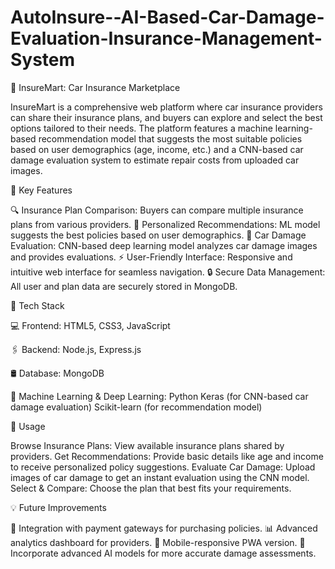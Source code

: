 # AutoInsure--AI-Based-Car-Damage-Evaluation-Insurance-Management-System
🚗 InsureMart: Car Insurance Marketplace

InsureMart is a comprehensive web platform where car insurance providers can share their insurance plans, and buyers can explore and select the best options tailored to their needs. The platform features a machine learning-based recommendation model that suggests the most suitable policies based on user demographics (age, income, etc.) and a CNN-based car damage evaluation system to estimate repair costs from uploaded car images.

🌟 Key Features

🔍 Insurance Plan Comparison: Buyers can compare multiple insurance plans from various providers. 🧩 Personalized Recommendations: ML model suggests the best policies based on user demographics. 📸 Car Damage Evaluation: CNN-based deep learning model analyzes car damage images and provides evaluations. ⚡ User-Friendly Interface: Responsive and intuitive web interface for seamless navigation. 🔒 Secure Data Management: All user and plan data are securely stored in MongoDB.

🚀 Tech Stack

💻 Frontend: HTML5, CSS3, JavaScript

🖇️ Backend: Node.js, Express.js

🛢️ Database: MongoDB

🧠 Machine Learning & Deep Learning: Python Keras (for CNN-based car damage evaluation) Scikit-learn (for recommendation model)

🎯 Usage

Browse Insurance Plans: View available insurance plans shared by providers. Get Recommendations: Provide basic details like age and income to receive personalized policy suggestions. Evaluate Car Damage: Upload images of car damage to get an instant evaluation using the CNN model. Select & Compare: Choose the plan that best fits your requirements.

💡 Future Improvements

🏦 Integration with payment gateways for purchasing policies. 📊 Advanced analytics dashboard for providers. 📱 Mobile-responsive PWA version. 🧪 Incorporate advanced AI models for more accurate damage assessments.
